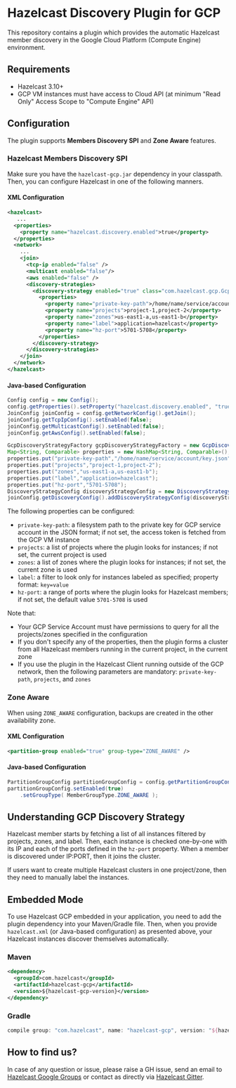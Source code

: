 # Hazelcast Discovery Plugin for GCP

This repository contains a plugin which provides the automatic Hazelcast member discovery in the Google Cloud Platform (Compute Engine) environment.

## Requirements

- Hazelcast 3.10+
- GCP VM instances must have access to Cloud API (at minimum "Read Only" Access Scope to "Compute Engine" API)

## Configuration

The plugin supports **Members Discovery SPI** and **Zone Aware** features. 

### Hazelcast Members Discovery SPI

Make sure you have the `hazelcast-gcp.jar` dependency in your classpath. Then, you can configure Hazelcast in one of the following manners.

#### XML Configuration

```xml
<hazelcast>
   ...
  <properties>
    <property name="hazelcast.discovery.enabled">true</property>
  </properties>
  <network>
    ...
    <join>
      <tcp-ip enabled="false" />
      <multicast enabled="false"/>
      <aws enabled="false" />
      <discovery-strategies>
        <discovery-strategy enabled="true" class="com.hazelcast.gcp.GcpDiscoveryStrategy">
          <properties>
            <property name="private-key-path">/home/name/service/account/key.json</property>
            <property name="projects">project-1,project-2</property>
            <property name="zones">us-east1-a,us-east1-b</property>
            <property name="label">application=hazelcast</property>
            <property name="hz-port">5701-5708</property>
          </properties>
        </discovery-strategy>
      </discovery-strategies>
    </join>
  </network>
</hazelcast>
```

#### Java-based Configuration

```java
Config config = new Config();
config.getProperties().setProperty("hazelcast.discovery.enabled", "true");
JoinConfig joinConfig = config.getNetworkConfig().getJoin();
joinConfig.getTcpIpConfig().setEnabled(false);
joinConfig.getMulticastConfig().setEnabled(false);
joinConfig.getAwsConfig().setEnabled(false);

GcpDiscoveryStrategyFactory gcpDiscoveryStrategyFactory = new GcpDiscoveryStrategyFactory();
Map<String, Comparable> properties = new HashMap<String, Comparable>();
properties.put("private-key-path","/home/name/service/account/key.json");
properties.put("projects","project-1,project-2");
properties.put("zones","us-east1-a,us-east1-b");
properties.put("label","application=hazelcast");
properties.put("hz-port","5701-5708");
DiscoveryStrategyConfig discoveryStrategyConfig = new DiscoveryStrategyConfig(gcpDiscoveryStrategyFactory, properties);
joinConfig.getDiscoveryConfig().addDiscoveryStrategyConfig(discoveryStrategyConfig);
```

The following properties can be configured:
* `private-key-path`: a filesystem path to the private key for GCP service account in the JSON format; if not set, the access token is fetched from the GCP VM instance
* `projects`: a list of projects where the plugin looks for instances; if not set, the current project is used
* `zones`: a list of zones where the plugin looks for instances; if not set, the current zone is used
* `label`: a filter to look only for instances labeled as specified; property format: `key=value`
* `hz-port`: a range of ports where the plugin looks for Hazelcast members; if not set, the default value `5701-5708` is used

Note that:
* Your GCP Service Account must have permissions to query for all the projects/zones specified in the configuration
* If you don't specify any of the properties, then the plugin forms a cluster from all Hazelcast members running in the current project, in the current zone
* If you use the plugin in the Hazelcast Client running outside of the GCP network, then the following parameters are mandatory: `private-key-path`, `projects`, and `zones`

### Zone Aware

When using `ZONE_AWARE` configuration, backups are created in the other availability zone.

#### XML Configuration

```xml
<partition-group enabled="true" group-type="ZONE_AWARE" />
```

#### Java-based Configuration

```java
PartitionGroupConfig partitionGroupConfig = config.getPartitionGroupConfig();
partitionGroupConfig.setEnabled(true)
    .setGroupType( MemberGroupType.ZONE_AWARE );
```

## Understanding GCP Discovery Strategy

Hazelcast member starts by fetching a list of all instances filtered by projects, zones, and label. Then, each instance is checked one-by-one with its IP and each of the ports defined in the `hz-port` property. When a member is discovered under IP:PORT, then it joins the cluster.

If users want to create multiple Hazelcast clusters in one project/zone, then they need to manually label the instances.
 
## Embedded Mode

To use Hazelcast GCP embedded in your application, you need to add the plugin dependency into your Maven/Gradle file. Then, when you provide `hazelcast.xml` (or Java-based configuration) as presented above, your Hazelcast instances discover themselves automatically.

### Maven

```xml
<dependency>
  <groupId>com.hazelcast</groupId>
  <artifactId>hazelcast-gcp</artifactId>
  <version>${hazelcast-gcp-version}</version>
</dependency>
```

### Gradle

```groovy
compile group: "com.hazelcast", name: "hazelcast-gcp", version: "${hazelcast-gcp-version}"
```

## How to find us?

In case of any question or issue, please raise a GH issue, send an email to [Hazelcast Google Groups](https://groups.google.com/forum/#!forum/hazelcast) or contact as directly via [Hazelcast Gitter](https://gitter.im/hazelcast/hazelcast).
